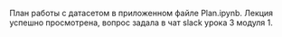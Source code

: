 План работы с датасетом в приложенном файле Plan.ipynb.
Лекция успешно просмотрена, вопрос задала в чат slack урока 3 модуля 1.